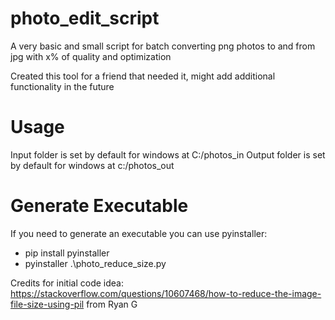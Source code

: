 # photo_edit_script
A very basic and small script for batch converting png photos to and from jpg with x% of quality and optimization

Created this tool for a friend that needed it, might add additional functionality in the future

# Usage
Input folder is set by default for windows at C:/photos_in
Output folder is set by default for windows at c:/photos_out

# Generate Executable
If you need to generate an executable you can use pyinstaller:
- pip install pyinstaller
- pyinstaller .\photo_reduce_size.py

Credits for initial code idea: https://stackoverflow.com/questions/10607468/how-to-reduce-the-image-file-size-using-pil from Ryan G

